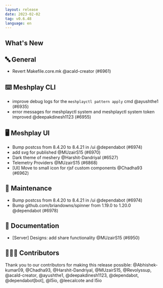 ```yaml
---
layout: release
date: 2023-02-02
tag: v0.6.48
language: en
---
```


## What's New
## 🔤 General
- Revert Makefile.core.mk @acald-creator (#6961)

## ⌨️ Meshplay CLI

- improve debug logs for the `meshplayctl pattern apply` cmd @ayushthe1 (#6935)
- error messages for meshplayctl system and meshplayctl system token improved @deepakdinesh1123 (#6955)

## 🖥 Meshplay UI

- Bump postcss from 8.4.20 to 8.4.21 in /ui @dependabot (#6974)
- add svg for published @MUzairS15 (#6970)
- Dark theme of meshery @Harshit-Dandriyal (#6527)
- Telemetry Providers @MUzairS15 (#6868)
- [UI] Move to small icon for rjsf custom components @Chadha93 (#6962)

## 🧰 Maintenance

- Bump postcss from 8.4.20 to 8.4.21 in /ui @dependabot (#6974)
- Bump github.com/briandowns/spinner from 1.19.0 to 1.20.0 @dependabot (#6978)

## 📖 Documentation

- [Server] Designs: add share functionality @MUzairS15 (#6950)

## 👨🏽‍💻 Contributors

Thank you to our contributors for making this release possible:
@Abhishek-kumar09, @Chadha93, @Harshit-Dandriyal, @MUzairS15, @Revolyssup, @acald-creator, @ayushthe1, @deepakdinesh1123, @dependabot, @dependabot[bot], @l5io, @leecalcote and l5io
